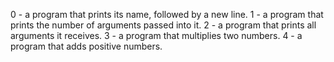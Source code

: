 0 - a program that prints its name, followed by a new line.
1 - a program that prints the number of arguments passed into it.
2 -  a program that prints all arguments it receives.
3 - a program that multiplies two numbers.
4 - a program that adds positive numbers.
